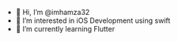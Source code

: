 - 👋 Hi, I’m @imhamza32
- 👀 I’m interested in iOS Development using swift
- 🌱 I’m currently learning Flutter 

<!---
imhamza32/imhamza32 is a ✨ special ✨ repository because its `README.md` (this file) appears on your GitHub profile.
You can click the Preview link to take a look at your changes.
--->
